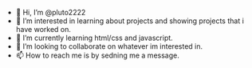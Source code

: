 - 👋 Hi, I’m @pluto2222
- 👀 I’m interested in learning about projects and showing projects that i have worked on.
- 🌱 I’m currently learning html/css and javascript.
- 💞️ I’m looking to collaborate on whatever im interested in.
- 📫 How to reach me is by sedning me a message.

<!---
Billygoat201/Billygoat201 is a ✨ special ✨ repository because its `README.md` (this file) appears on your GitHub profile.
You can click the Preview link to take a look at your changes.
--->
